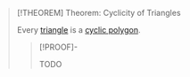 >[!THEOREM] Theorem: Cyclicity of Triangles
>
>Every [triangle](Triangle.md) is a [cyclic polygon](../Cyclic%20Polygons/Cyclic%20Polygon.md).
>
>>[!PROOF]-
>>
>>TODO
>>
>